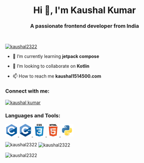 <h1 align="center">Hi 👋, I'm Kaushal Kumar</h1>
<h3 align="center">A passionate frontend developer from India</h3>

<p align="left"> <img src="" /> </p>

<p align="left"> <a href="https://github.com/ryo-ma/github-profile-trophy"><img src="https://github-profile-trophy.vercel.app/?username=kaushal2322" alt="kaushal2322" /></a> </p>

- 🌱 I’m currently learning **jetpack compose**

- 👯 I’m looking to collaborate on **Kotlin**

- 📫 How to reach me **kaushal1514500.com**

<h3 align="left">Connect with me:</h3>
<p align="left">
<a href="https://linkedin.com/in/kaushal kumar" target="blank"><img align="center" src="https://raw.githubusercontent.com/rahuldkjain/github-profile-readme-generator/master/src/images/icons/Social/linked-in-alt.svg" alt="kaushal kumar" height="30" width="40" /></a>
</p>

<h3 align="left">Languages and Tools:</h3>
<p align="left"> <a href="https://www.cprogramming.com/" target="_blank" rel="noreferrer"> <img src="https://raw.githubusercontent.com/devicons/devicon/master/icons/c/c-original.svg" alt="c" width="40" height="40"/> </a> <a href="https://www.w3schools.com/cpp/" target="_blank" rel="noreferrer"> <img src="https://raw.githubusercontent.com/devicons/devicon/master/icons/cplusplus/cplusplus-original.svg" alt="cplusplus" width="40" height="40"/> </a> <a href="https://www.w3schools.com/css/" target="_blank" rel="noreferrer"> <img src="https://raw.githubusercontent.com/devicons/devicon/master/icons/css3/css3-original-wordmark.svg" alt="css3" width="40" height="40"/> </a> <a href="https://www.w3.org/html/" target="_blank" rel="noreferrer"> <img src="https://raw.githubusercontent.com/devicons/devicon/master/icons/html5/html5-original-wordmark.svg" alt="html5" width="40" height="40"/> </a> <a href="https://www.python.org" target="_blank" rel="noreferrer"> <img src="https://raw.githubusercontent.com/devicons/devicon/master/icons/python/python-original.svg" alt="python" width="40" height="40"/> </a> </p>

<p><img align="left" src="https://github-readme-stats.vercel.app/api/top-langs?username=kaushal2322&show_icons=true&locale=en&layout=compact" alt="kaushal2322" /></p>

<p>&nbsp;<img align="center" src="https://github-readme-stats.vercel.app/api?username=kaushal2322&show_icons=true&locale=en" alt="kaushal2322" /></p>

<p><img align="center" src="https://github-readme-streak-stats.herokuapp.com/?user=kaushal2322&" alt="kaushal2322" /></p>
